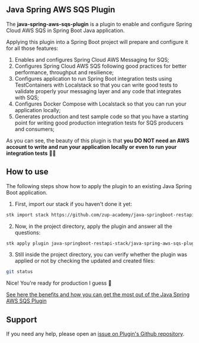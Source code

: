 ## Java Spring AWS SQS Plugin

The **java-spring-aws-sqs-plugin** is a plugin to enable and configure Spring Cloud AWS SQS in Spring Boot Java application.

Applying this plugin into a Spring Boot project will prepare and configure it for all those features:

1. Enables and configures Spring Cloud AWS Messaging for SQS;
2. Configures Spring Cloud AWS SQS following good practices for better performance, throughput and resilience;
3. Configures application to run Spring Boot integration tests using TestContainers with Localstack so that you can write good tests to validate properly your messaging layer and any code that integrates with SQS;
4. Configures Docker Compose with Localstack so that you can run your application locally;
5. Generates production and test sample code so that you have a starting point for writing good production integration tests for SQS producers and consumers;

As you can see, the beauty of this plugin is that **you DO NOT need an AWS account to write and run your application locally or even to run your integration tests** 🥳🥳


## How to use

The following steps show how to apply the plugin to an existing Java Spring Boot application.

1. First, import our stack if you haven't done it yet:
```sh
stk import stack https://github.com/zup-academy/java-springboot-restapi-stack
```

2. Now, in the project directory, apply the plugin and answer all the questions:
```sh
stk apply plugin java-springboot-restapi-stack/java-spring-aws-sqs-plugin
```

3. Still inside the project directory, you can verify whether the plugin was applied or not by checking the updated and created files:
```sh
git status
```

Nice! You're ready for production I guess 🥳

[See here the benefits and how you can get the most out of the Java Spring AWS SQS Plugin](http://video-will-be-published.soon/)

## Support

If you need any help, please open an [issue on Plugin's Github repository](https://github.com/zup-academy/java-spring-aws-sqs-plugin). 
